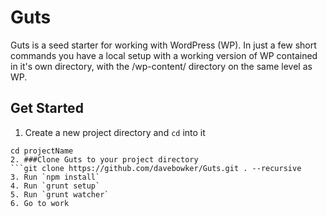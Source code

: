 # Guts
Guts is a seed starter for working with WordPress (WP). In just a few short commands you have a local setup with a working version of WP contained in it's own directory, with the /wp-content/ directory on the same level as WP.

## Get Started

1. Create a new project directory and `cd` into it
``` mkdir projectName
cd projectName
2. ###Clone Guts to your project directory
```git clone https://github.com/davebowker/Guts.git . --recursive
3. Run `npm install`
4. Run `grunt setup`
5. Run `grunt watcher`
6. Go to work
